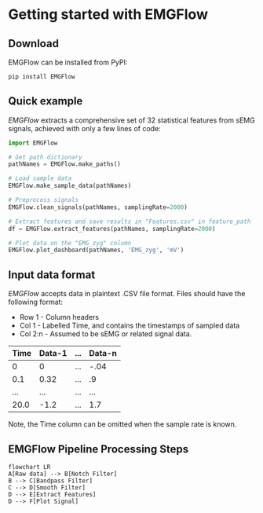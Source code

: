 # Getting started with EMGFlow

## Download

EMGFlow can be installed from PyPI:

```bash
pip install EMGFlow
```

## Quick example

_EMGFlow_ extracts a comprehensive set of 32 statistical features from sEMG signals, achieved with only a few lines of code:

```python
import EMGFlow

# Get path dictionary
pathNames = EMGFlow.make_paths()

# Load sample data
EMGFlow.make_sample_data(pathNames)

# Preprocess signals
EMGFlow.clean_signals(pathNames, samplingRate=2000)

# Extract features and save results in "Features.csv" in feature_path
df = EMGFlow.extract_features(pathNames, samplingRate=2000)

# Plot data on the "EMG_zyg" column
EMGFlow.plot_dashboard(pathNames, 'EMG_zyg', 'mV')
```

## Input data format

_EMGFlow_ accepts data in plaintext .CSV file format. Files should have the following format:

- Row 1 - Column headers
- Col 1 - Labelled Time, and contains the timestamps of sampled data
- Col 2:n - Assumed to be sEMG or related signal data.

| Time     | Data-1 | ... | Data-n |
| -------- | ------ | --- | ------ |
| 0        | 0      | ... |  -.04  |
| 0.1      | 0.32   | ... |   .9   |
| ...      | ...    | ... |   ...  |
| 20.0     | -1.2   | ... |   1.7  |

Note, the Time column can be omitted when the sample rate is known.

## EMGFlow Pipeline Processing Steps

```mermaid
flowchart LR
A[Raw data] --> B[Notch Filter]
B --> C[Bandpass Filter]
C --> D[Smooth Filter]
D --> E[Extract Features]
D --> F[Plot Signal]
```